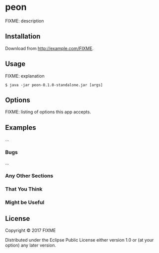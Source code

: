 # peon

FIXME: description

## Installation

Download from http://example.com/FIXME.

## Usage

FIXME: explanation

    $ java -jar peon-0.1.0-standalone.jar [args]

## Options

FIXME: listing of options this app accepts.

## Examples

...

### Bugs

...

### Any Other Sections
### That You Think
### Might be Useful

## License

Copyright © 2017 FIXME

Distributed under the Eclipse Public License either version 1.0 or (at
your option) any later version.
